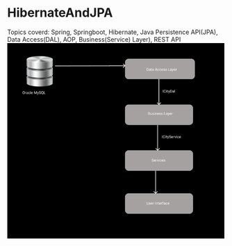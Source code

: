 # HibernateAndJPA
Topics coverd: Spring, Springboot, Hibernate, Java Persistence API(JPA), Data Access(DAL), AOP, Business(Service) Layer), REST API
<img src="designDiagram.PNG" alt="a" width="500"/>
